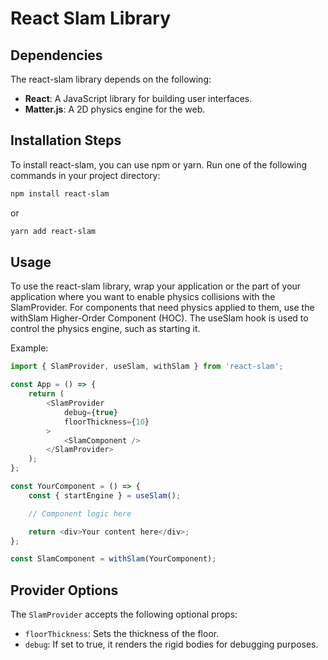 # React Slam Library

## Dependencies

The react-slam library depends on the following:

-   **React**: A JavaScript library for building user interfaces.
-   **Matter.js**: A 2D physics engine for the web.

## Installation Steps

To install react-slam, you can use npm or yarn. Run one of the following commands in your project directory:

```bash
npm install react-slam
```

or

```bash
yarn add react-slam
```

## Usage

To use the react-slam library, wrap your application or the part of your application where you want to enable physics collisions with the SlamProvider. For components that need physics applied to them, use the withSlam Higher-Order Component (HOC). The useSlam hook is used to control the physics engine, such as starting it.

Example:

```ts
import { SlamProvider, useSlam, withSlam } from 'react-slam';

const App = () => {
    return (
        <SlamProvider
            debug={true}
            floorThickness={10}
        >
            <SlamComponent />
        </SlamProvider>
    );
};

const YourComponent = () => {
    const { startEngine } = useSlam();

    // Component logic here

    return <div>Your content here</div>;
};

const SlamComponent = withSlam(YourComponent);
```

## Provider Options

The `SlamProvider` accepts the following optional props:

-   `floorThickness`: Sets the thickness of the floor.
-   `debug`: If set to true, it renders the rigid bodies for debugging purposes.
